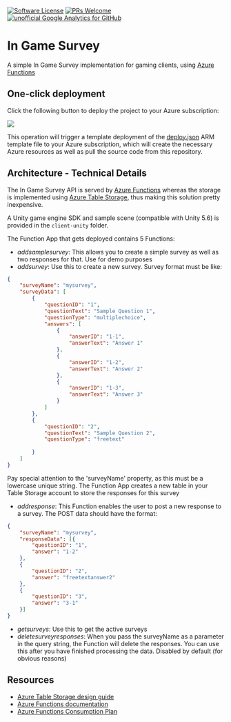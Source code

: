 [![Software License](https://img.shields.io/badge/license-MIT-brightgreen.svg?style=flat-square)](LICENSE.md)
[![PRs Welcome](https://img.shields.io/badge/PRs-welcome-brightgreen.svg?style=flat-square)](http://makeapullrequest.com)
[![unofficial Google Analytics for GitHub](https://gaforgithub.azurewebsites.net/api?repo=InGameSurvey)](https://github.com/dgkanatsios/gaforgithub)
# In Game Survey

A simple In Game Survey implementation for gaming clients, using [Azure Functions](https://functions.azure.com)

## One-click deployment

Click the following button to deploy the project to your Azure subscription:

<a href="https://portal.azure.com/#create/Microsoft.Template/uri/https%3A%2F%2Fraw.githubusercontent.com%2Fdgkanatsios%2FInGameSurvey%2Fmaster%2Fdeploy.json" target="_blank"><img src="http://azuredeploy.net/deploybutton.png"/></a>

This operation will trigger a template deployment of the [deploy.json](deploy.json) ARM template file to your Azure subscription, which will create the necessary Azure resources as well as pull the source code from this repository. 

## Architecture - Technical Details

The In Game Survey API is served by [Azure Functions](https://functions.azure.com) whereas the storage is implemented using [Azure Table Storage](https://azure.microsoft.com/en-us/services/storage/tables/), thus making this solution pretty inexpensive. 

A Unity game engine SDK and sample scene (compatible with Unity 5.6) is provided in the `client-unity` folder.

The Function App that gets deployed contains 5 Functions:

- *addsamplesurvey*: This allows you to create a simple survey as well as two responses for that. Use for demo purposes
- *addsurvey*: Use this to create a new survey. Survey format must be like:
```json
{
    "surveyName": "mysurvey",
    "surveyData": [
        {
            "questionID": "1",
            "questionText": "Sample Question 1",
            "questionType": "multiplechoice",
            "answers": [
                {
                    "answerID": "1-1",
                    "answerText": "Answer 1"
                },
                {
                    "answerID": "1-2",
                    "answerText": "Answer 2"
                },
                {
                    "answerID": "1-3",
                    "answerText": "Answer 3"
                }
            ]
        },
        {
            "questionID": "2",
            "questionText": "Sample Question 2",
            "questionType": "freetext"
            
        }
    ]
}
```
Pay special attention to the 'surveyName' property, as this must be a lowercase unique string. The Function App creates a new table in your Table Storage account to store the responses for this survey
- *addresponse*: This Function enables the user to post a new response to a survey. The POST data should have the format:
```json
{
    "surveyName": "mysurvey",
    "responseData": [{
        "questionID": "1",
        "answer": "1-2"
    },
    {
        "questionID": "2",
        "answer": "freetextanswer2"
    },
    {
        "questionID": "3",
        "answer": "3-1"
    }]
}
```
- *getsurveys*: Use this to get the active surveys
- *deletesurveyresponses*: When you pass the surveyName as a parameter in the query string, the Function will delete the responses. You can use this after you have finished processing the data. Disabled by default (for obvious reasons)

## Resources

- [Azure Table Storage design guide](https://docs.microsoft.com/en-us/azure/cosmos-db/table-storage-design-guide)
- [Azure Functions documentation](https://docs.microsoft.com/en-us/azure/azure-functions/)
- [Azure Functions Consumption Plan](https://docs.microsoft.com/en-us/azure/azure-functions/functions-scale#consumption-plan)